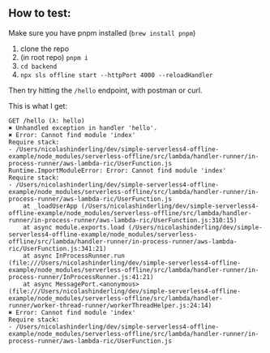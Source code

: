 ## How to test:

Make sure you have pnpm installed (`brew install pnpm`)

1. clone the repo
2. (in root repo) `pnpm i`
3. `cd backend`
4. `npx sls offline start --httpPort 4000 --reloadHandler`

Then try hitting the `/hello` endpoint, with postman or curl. 

This is what I get:

```
GET /hello (λ: hello)
✖ Unhandled exception in handler 'hello'.
✖ Error: Cannot find module 'index'
Require stack:
- /Users/nicolashinderling/dev/simple-serverless4-offline-example/node_modules/serverless-offline/src/lambda/handler-runner/in-process-runner/aws-lambda-ric/UserFunction.js
Runtime.ImportModuleError: Error: Cannot find module 'index'
Require stack:
- /Users/nicolashinderling/dev/simple-serverless4-offline-example/node_modules/serverless-offline/src/lambda/handler-runner/in-process-runner/aws-lambda-ric/UserFunction.js
    at _loadUserApp (/Users/nicolashinderling/dev/simple-serverless4-offline-example/node_modules/serverless-offline/src/lambda/handler-runner/in-process-runner/aws-lambda-ric/UserFunction.js:310:15)
    at async module.exports.load (/Users/nicolashinderling/dev/simple-serverless4-offline-example/node_modules/serverless-offline/src/lambda/handler-runner/in-process-runner/aws-lambda-ric/UserFunction.js:341:21)
    at async InProcessRunner.run (file:///Users/nicolashinderling/dev/simple-serverless4-offline-example/node_modules/serverless-offline/src/lambda/handler-runner/in-process-runner/InProcessRunner.js:41:21)
    at async MessagePort.<anonymous> (file:///Users/nicolashinderling/dev/simple-serverless4-offline-example/node_modules/serverless-offline/src/lambda/handler-runner/worker-thread-runner/workerThreadHelper.js:24:14)
✖ Error: Cannot find module 'index'
Require stack:
- /Users/nicolashinderling/dev/simple-serverless4-offline-example/node_modules/serverless-offline/src/lambda/handler-runner/in-process-runner/aws-lambda-ric/UserFunction.js
```
